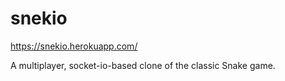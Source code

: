 # snekio

https://snekio.herokuapp.com/

A multiplayer, socket-io-based clone of the classic Snake game.
